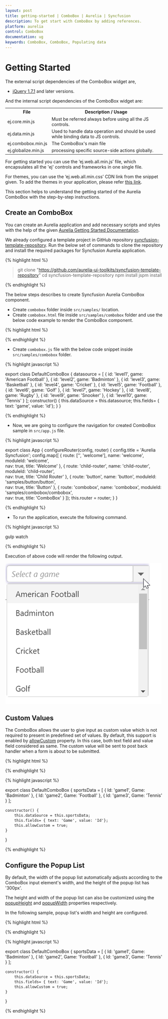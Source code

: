 ```yaml
---
layout: post
title: getting-started | ComboBox | Aurelia | Syncfusion
description: To get start with ComboBox by adding references.
platform: aurelia
control: ComboBox
documentation: ug
keywords: ComboBox, ComboBox, Populating data
---
```

# Getting Started

The external script dependencies of the ComboBox widget are,

* [jQuery 1.7.1](http://jquery.com/) and later versions.

And the internal script dependencies of the ComboBox widget are:

<table>
	<tr>
		<th>File </th>
		<th>Description / Usage </th>
	</tr>
	<tr>
		<td>ej.core.min.js</td>
		<td>Must be referred always before using all the JS controls.</td>
	</tr>
	<tr>
		<td>ej.data.min.js</td>
		<td>Used to handle data operation and should be used while binding data to JS controls.</td>
	</tr>
	<tr>
		<td>ej.combobox.min.js</td>
		<td>The ComboBox's main file</td>
	</tr>
	<tr>
		<td>ej.globalize.min.js</td>
		<td>processing specific source-side actions globally.</td>
	</tr>
</table>

For getting started you can use the ‘ej.web.all.min.js’ file, which encapsulates all the 'ej' controls and frameworks in one single file.<br/> 

For themes, you can use the ‘ej.web.all.min.css’ CDN link from the snippet given. To add the themes in your application, please refer [this link](https://help.syncfusion.com/js/theming-in-essential-javascript-components#adding-specific-theme-to-your-application).

This section helps to understand the getting started of the Aurelia ComboBox with the step-by-step instructions.

## Create an ComboBox

You can create an Aurelia application and add necessary scripts and styles with the help of the given [Aurelia Getting Started Documentation](https://help.syncfusion.com/aurelia/overview).

We already configured a template project in GitHub repository [syncfusion-template-repository](https://github.com/aurelia-ui-toolkits/syncfusion-template-repository). Run the below set of commands to clone the repository and install the required packages for Syncfusion Aurelia application.

{% highlight html %}

> git clone "https://github.com/aurelia-ui-toolkits/syncfusion-template-repository"
> cd syncfusion-template-repository
> npm install
> jspm install

{% endhighlight %}

The below steps describes to create Syncfusion Aurelia ComboBox component.

* Create `combobox` folder inside `src/samples/` location.
* Create `combobox.html` file inside `src/samples/combobox` folder and use the below code example to render the ComboBox component.

{% highlight html %}

<template>
     <input type="text" ej-combo-box="e-data-source.bind:dataSource;e-fields.bind:fields;e-place-holder-text:Select a game;e-width:40%" id="list" />
</template>

{% endhighlight %}

* Create `combobox.js` file with the below code snippet inside `src/samples/combobox` folder.

{% highlight javascript %}

export class DefaultComboBox {
   datasource = [
        { id: 'level1', game: 'American Football' }, { id: 'level2', game: 'Badminton' },
        { id: 'level3', game: 'Basketball' }, { id: 'level4', game: 'Cricket' },
        { id: 'level5', game: 'Football' }, { id: 'level6', game: 'Golf' },
        { id: 'level7', game: 'Hockey' }, { id: 'level8', game: 'Rugby' },
        { id: 'level9', game: 'Snooker' }, { id: 'level10', game: 'Tennis' }
    ];
    constructor() {
        this.dataSource = this.datasource;
        this.fields= { text: 'game', value: 'id'};
    }
}

{% endhighlight %}

* Now, we are going to configure the navigation for created ComboBox sample in `src/app.js` file.

{% highlight javascript %}

export class App {
 configureRouter(config, router) {
  config.title = 'Aurelia Syncfusion';
  config.map([
   { route: ['', 'welcome'], name: 'welcome', moduleId: 'welcome',                              
                nav: true, title: 'Welcome' },
   { route: 'child-router',  name: 'child-router', moduleId: 'child-router',                         
                nav: true, title: 'Child Router' },
   { route: 'button',        name: 'button', moduleId: 'samples/button/button',                
                nav: true, title: 'Button' },
   { route: 'combobox',        name: 'combobox',       moduleId: 'samples/combobox/combobox',                
                nav: true, title: 'ComboBox' }
 ]);
 this.router = router;
 }
}

{% endhighlight %}

* To run the application, execute the following command.

{% highlight javascript %}

gulp watch

{% endhighlight %}

Execution of above code will render the following output.

![ComboBox](getting-started-images/getting-started.png)

## Custom Values

The ComboBox allows the user to give input as custom value which is not required to present in predefined set of values. By default, this support is enabled by [allowCustom](https://help.syncfusion.com/api/js/ejcombobox#members:allowcustom) property. In this case, both text field and value field considered as same. The custom value will be sent to post back handler when a form is about to be submitted.

{% highlight html %}

<template>
<input type="text" ej-combo-box="e-data-source.bind:sportsData;e-fields.bind:fields;e-place-holder-text:Select a game;e-width:40%;e-allowCustom.bind:allowCustom;" id="list" />
</template>

{% endhighlight %}

{% highlight javascript %}

export class DefaultComboBox {
  sportsData = [
    { Id: 'game1', Game: 'Badminton' },
    { Id: 'game2', Game: 'Football' },
    { Id: 'game3', Game: 'Tennis' }
];

    constructor() {
        this.dataSource = this.sportsData;
        this.fields= { text: 'Game', value: 'Id'};
        this.allowCustom = true;
    }
}

{% endhighlight %}

## Configure the Popup List

By default, the width of the popup list automatically adjusts according to the ComboBox input element's width, and the height of the popup list has '300px'.

The height and width of the popup list can also be customized using the [popupHeight](https://help.syncfusion.com/api/js/ejcombobox#members:popupheight) and [popupWidth](https://help.syncfusion.com/api/js/ejcombobox#members:popupwidth) properties respectively.

In the following sample, popup list's width and height are configured.

{% highlight html %}

<template>
<input type="text" ej-combo-box="e-data-source.bind:sportsData;e-fields.bind:fields;e-place-holder-text:Select a game;e-width:40%;e-allowCustom.bind:allowCustom;e-popupWidth:250px;e-popupHeight:200px" id="list" />
</template>

{% endhighlight %}

{% highlight javascript %}

export class DefaultComboBox {
  sportsData = [
    { Id: 'game1', Game: 'Badminton' },
    { Id: 'game2', Game: 'Football' },
    { Id: 'game3', Game: 'Tennis' }
];

    constructor() {
        this.dataSource = this.sportsData;
        this.fields= { text: 'Game', value: 'Id'};
        this.allowCustom = true;
    }
}

{% endhighlight %}
